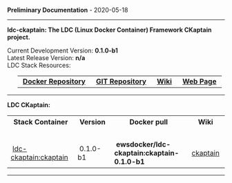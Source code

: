 
__Preliminary Documentation__ - 2020-05-18
____  
__ldc-ckaptain: The LDC (Linux Docker Container) Framework CKaptain project.__  

Current Development Version: __0.1.0-b1__  
Latest Release Version: __n/a__  
LDC Stack Resources:  

<ul>
  <table>
    <tr>
      <td>&nbsp;<a href="https://hub.docker.com/repository/ckaptain/ewsdocker/ldc-ckaptain"><b>Docker Repository</b></a>&nbsp;</td>
      <td>&nbsp;<a href="https://github.com/ewsdocker/ldc-framework/ckaptain"><b>GIT Repository</b></a>&nbsp;</td>
      <td>&nbsp;<a href="https://github.com/ewsdocker/ldc-framework/wiki/CKaptain.md"><b>Wiki</b></a>&nbsp;</td>
      <td>&nbsp;<a href="https://ewsdocker.github.io/ldc-framework/ldc-ckaptain.html"><b>Web Page</b></a>&nbsp;</td>
    </tr>
  </table>
</ul>

____  

__LDC CKaptain:__  

<table border=0>
  <tr>
    <th>&nbsp;Stack Container&nbsp;</th>
    <th>&nbsp;Version&nbsp;</th>
    <th>&nbsp;Docker pull&nbsp;</th>
    <th>&nbsp;Wiki&nbsp;</th>
  </tr>
  <tr>
    <td colspan=4>&nbsp;</td>
  </tr>
  <tr>
    <td>&nbsp;<a href="https://ewsdocker.github.io/ldc-framework/ckaptain/ckaptain.html">ldc-ckaptain:ckaptain</a>&nbsp;</td>
    <td>&nbsp;0.1.0-b1&nbsp;</td>
    <td>&nbsp;<b>ewsdocker/ldc-ckaptain:ckaptain-0.1.0-b1</b>&nbsp;</td>
    <td>&nbsp;<a href="https://github.com/ewsdocker/ldc-framework/wiki/CKaptain/ckaptain.md">ckaptain</a>&nbsp;</td>
  </tr>
</table>

____  


